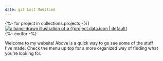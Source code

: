 ```yaml
---
date: git Last Modified
---
```


<section class="front-page-feature">
{%- for project in collections.projects -%}
    <div>
        <a href="{{project.url}}">
            <img
                src="/sigils/empty.png"
                class="l sigil {{project.data.icon | default("blur-radial")}}"
                alt="a hand-drawn illustration of a {{project.data.icon | default("a circular dotted placeholder icon")}}"
            />
        </a>
    </div>
{%- endfor -%}
</section>

Welcome to my website! Above is a quick way to go see some of the stuff I've made. Check the menu up top for a more organized way of finding what you're looking for.
